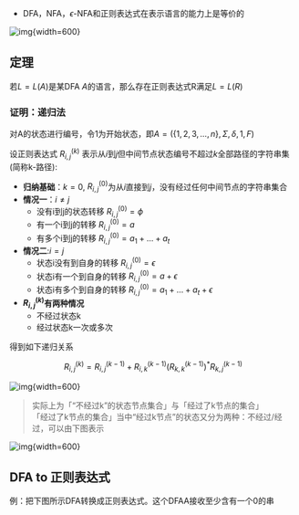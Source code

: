- DFA，NFA，$\epsilon$-NFA和正则表达式在表示语言的能力上是等价的

![img](https://github.com/DINOREXNB/DINOREXNB.github.io/blob/main/docs/images/xsyy7-1.png?raw=true){width=600}

## 定理

若$L=L(A)$是某DFA $A$的语言，那么存在正则表达式R满足$L=L(R)$

### 证明：递归法

对A的状态进行编号，令1为开始状态，即$A=(\{1,2,3,\dots,n\},\Sigma,\delta,1,F)$

设正则表达式 $R_{i,j}^{(k)}$ 表示从$i$到$j$但中间节点状态编号不超过$k$全部路径的字符串集(简称k-路径):

- **归纳基础**：$k=0$, $R_{i,j}^{(0)}$为从$i$直接到$j$，没有经过任何中间节点的字符串集合
- **情况一**：$i\neq j$
    - 没有i到j的状态转移 $R_{i,j}^{(0)}=\phi$
    - 有一个i到j的转移 $R_{i,j}^{(0)}=a$
    - 有多个i到j的转移 $R_{i,j}^{(0)}=a_1+\dots+a_t$
- **情况二**:$i=j$
    - 状态i没有到自身的转移 $R_{i,j}^{(0)}=\epsilon$
    - 状态i有一个到自身的转移 $R_{i,j}^{(0)}=a+\epsilon$
    - 状态i有多个到自身的转移 $R_{i,j}^{(0)}=a_1+\dots+a_t+\epsilon$
- **$R_{i,j}^{(k)}$有两种情况**
    - 不经过状态k
    - 经过状态k一次或多次

得到如下递归关系

$$R_{i,j}^{(k)}=R_{i,j}^{(k-1)}+R_{i,k}^{(k-1)}(R_{k,k}^{(k-1)})^*R_{k,j}^{(k-1)}$$

![img](https://github.com/DINOREXNB/DINOREXNB.github.io/blob/main/docs/images/xsyy7-3.png?raw=true){width=600}

> 实际上为「“不经过k”的状态节点集合」与「经过了k节点的集合」<br>
> 「经过了k节点的集合」当中“经过k节点”的状态又分为两种：不经过/经过，可以由下图表示

![img](https://github.com/DINOREXNB/DINOREXNB.github.io/blob/main/docs/images/xsyy7-2.png?raw=true){width=600}

## DFA to 正则表达式

例：把下图所示DFA转换成正则表达式。这个DFAA接收至少含有一个0的串

